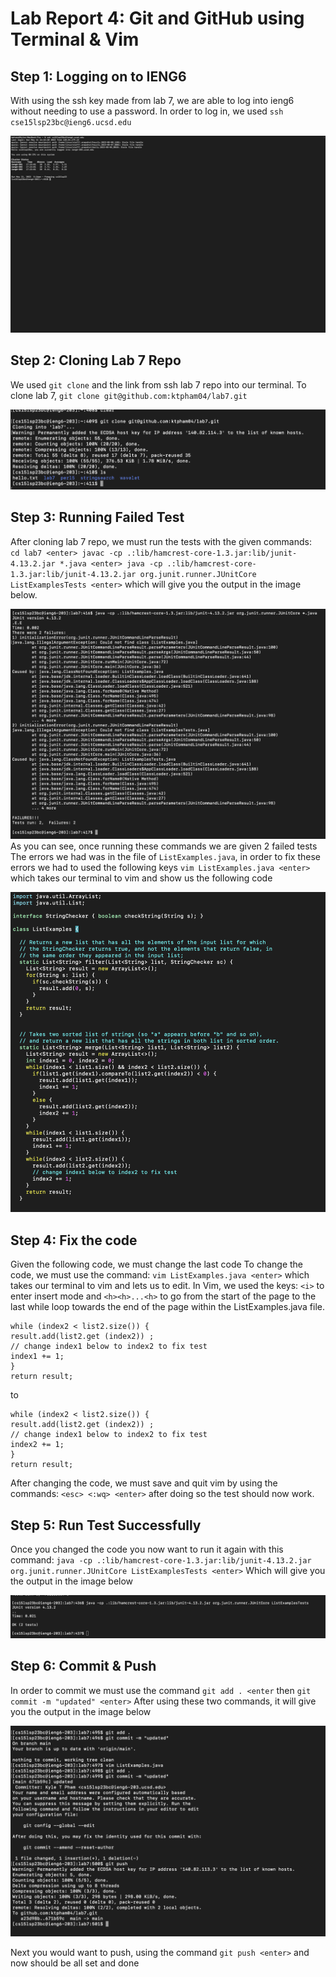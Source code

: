 # Lab Report 4: Git and GitHub using Terminal & Vim

## Step 1: Logging on to IENG6
With using the ssh key made from lab 7, we are able to log into ieng6 without needing to use a password. In order to log in, we used `ssh cse15lsp23bc@ieng6.ucsd.edu`

![Image](ieng.png)

## Step 2: Cloning Lab 7 Repo
We used `git clone` and the link from ssh lab 7 repo into our terminal. To clone lab 7, `git clone git@github.com:ktpham04/lab7.git`

![Image](clone.png)

## Step 3: Running Failed Test
After cloning lab 7 repo, we must run the tests with the given commands: ` cd lab7 <enter> javac -cp .:lib/hamcrest-core-1.3.jar:lib/junit-4.13.2.jar *.java <enter> java -cp .:lib/hamcrest-core-1.3.jar:lib/junit-4.13.2.jar org.junit.runner.JUnitCore ListExamplesTests <enter>` which will give you the output in the image below.

![Image](failed.png)
As you can see, once running these commands we are given 2 failed tests
The errors we had was in the file of `ListExamples.java`, in order to fix these errors we had to used the following keys `vim ListExamples.java <enter>` which takes our terminal to vim and show us the following code

![Image](code.png)

## Step 4: Fix the code
Given the following code, we must change the last code 
To change the code, we must use the command: `vim ListExamples.java <enter>` which takes our terminal to vim and lets us to edit. In Vim, we used the keys: `<i>` to enter insert mode and `<h><h>...<h>` to go from the start of the page to the last while loop towards the end of the page within the ListExamples.java file.
```
while (index2 < list2.size()) {
result.add(list2.get (index2)) ;
// change index1 below to index2 to fix test
index1 += 1;
}
return result;
```
to
```
while (index2 < list2.size()) {
result.add(list2.get (index2)) ;
// change index1 below to index2 to fix test
index2 += 1;
}
return result;
```
After changing the code, we must save and quit vim by using the commands: `<esc> <:wq> <enter>` after doing so the test should now work.

## Step 5: Run Test Successfully
Once you changed the code you now want to run it again with this command: `java -cp .:lib/hamcrest-core-1.3.jar:lib/junit-4.13.2.jar org.junit.runner.JUnitCore ListExamplesTests <enter>`
Which will give you the output in the image below

![Image](ttest.png)

## Step 6: Commit & Push
In order to commit we must use the command `git add . <enter` then `git commit -m "updated" <enter>`
After using these two commands, it will give you the output in the image below

![Image](com.png)

Next you would want to push, using the command `git push <enter>` and now should be all set and done
